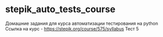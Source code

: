 # stepik_auto_tests_course
Домашние задания для курса автоматизации тестирования на python
Сcылка на курс - https://stepik.org/course/575/syllabus 
Тест 5